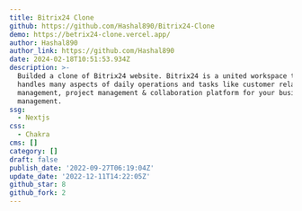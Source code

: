 ```yaml
---
title: Bitrix24 Clone
github: https://github.com/Hashal890/Bitrix24-Clone
demo: https://betrix24-clone.vercel.app/
author: Hashal890
author_link: https://github.com/Hashal890
date: 2024-02-18T10:51:53.934Z
description: >-
  Builded a clone of Bitrix24 website. Bitrix24 is a united workspace that
  handles many aspects of daily operations and tasks like customer relationship
  management, project management & collaboration platform for your business
  management.
ssg:
  - Nextjs
css:
  - Chakra
cms: []
category: []
draft: false
publish_date: '2022-09-27T06:19:04Z'
update_date: '2022-12-11T14:22:05Z'
github_star: 8
github_fork: 2
---
```

